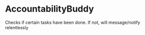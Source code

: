 # AccountabilityBuddy
Checks if certain tasks have been done. If not, will message/notify relentlessly
